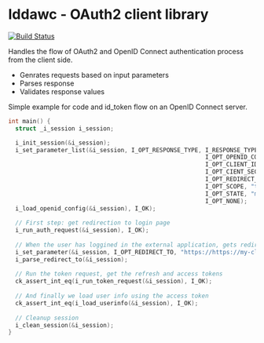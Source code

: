 # Iddawc - OAuth2 client library

[![Build Status](https://travis-ci.com/babelouest/iddawc.svg?branch=master)](https://travis-ci.com/babelouest/iddawc)

Handles the flow of OAuth2 and OpenID Connect authentication process from the client side.
- Genrates requests based on input parameters
- Parses response
- Validates response values

Simple example for code and id_token flow on an OpenID Connect server.

```C
int main() {
  struct _i_session i_session;

  i_init_session(&i_session);
  i_set_parameter_list(&i_session, I_OPT_RESPONSE_TYPE, I_RESPONSE_TYPE_ID_TOKEN|I_RESPONSE_TYPE_CODE,
                                                        I_OPT_OPENID_CONFIG_ENDPOINT, "https://oidc.tld/.well-known/openid-configuration",
                                                        I_OPT_CLIENT_ID, "client1",
                                                        I_OPT_CIENT_SECRET, "mySecret",
                                                        I_OPT_REDIRECT_URI, "https://my-client.tld",
                                                        I_OPT_SCOPE, "tokenid",
                                                        I_OPT_STATE, "myState1234",
                                                        I_OPT_NONE);
  i_load_openid_config(&i_session), I_OK);
  
  // First step: get redirection to login page
  i_run_auth_request(&i_session), I_OK);
  
  // When the user has loggined in the external application, gets redirected with a result, we parse the result
  i_set_parameter(&i_session, I_OPT_REDIRECT_TO, "https://https://my-client.tld#code=xyz1234&id_token=tokenXYZ1234");
  i_parse_redirect_to(&i_session);
  
  // Run the token request, get the refresh and access tokens
  ck_assert_int_eq(i_run_token_request(&i_session), I_OK);
  
  // And finally we load user info using the access token
  ck_assert_int_eq(i_load_userinfo(&i_session), I_OK);
  
  // Cleanup session
  i_clean_session(&i_session);
}
```
